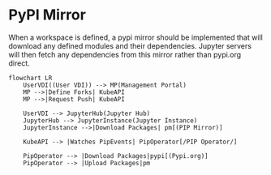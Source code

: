 # PyPI Mirror
When a workspace is defined, a pypi mirror should be implemented that will download any defined modules and their dependencies. Jupyter servers will then fetch any dependencies from this mirror rather than pypi.org direct.

```mermaid
flowchart LR
    UserVDI((User VDI)) --> MP(Management Portal)
    MP -->|Define Forks| KubeAPI
    MP -->|Request Push| KubeAPI

    UserVDI --> JupyterHub(Jupyter Hub)
    JupyterHub --> JupyterInstance(Jupyter Instance)
    JupyterInstance -->|Download Packages| pm[(PIP Mirror)]

    KubeAPI --> |Watches PipEvents| PipOperator[/PIP Operator/] 

    PipOperator --> |Download Packages|pypi[(Pypi.org)]
    PipOperator --> |Upload Packages|pm
```